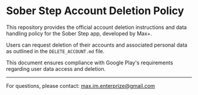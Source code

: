 # Sober Step Account Deletion Policy

This repository provides the official account deletion instructions and data handling policy for the Sober Step app, developed by Max+. 

Users can request deletion of their accounts and associated personal data as outlined in the `DELETE_ACCOUNT.md` file.

This document ensures compliance with Google Play's requirements regarding user data access and deletion.

---

For questions, please contact: max.im.enterprize@gmail.com

